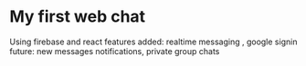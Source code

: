 # My first web chat

Using firebase and react
features 
added: realtime messaging , google signin
future: new messages notifications, private group chats
